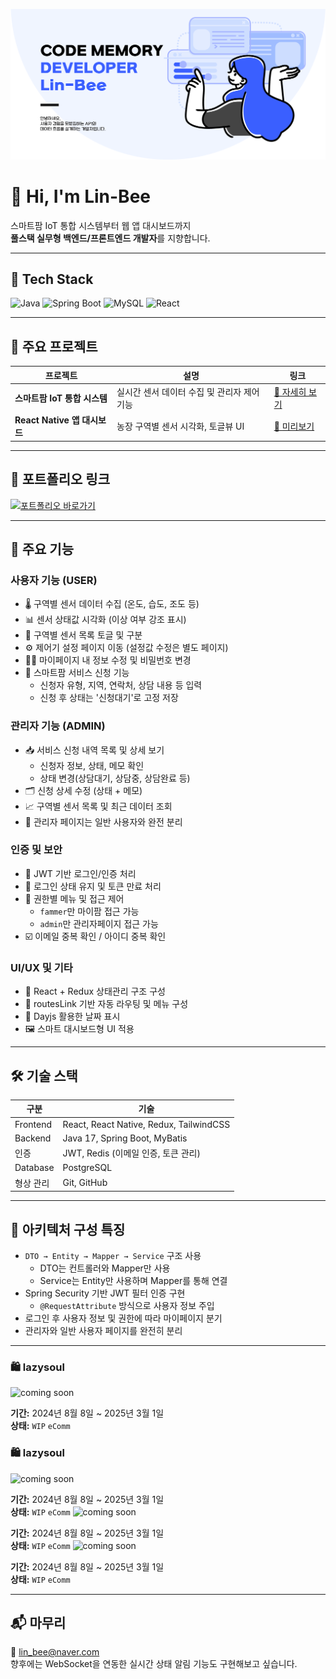 ![배너](./assets/img-banner.png)

# 👋 Hi, I'm Lin-Bee

스마트팜 IoT 통합 시스템부터 웹 앱 대시보드까지  
**풀스택 실무형 백엔드/프론트엔드 개발자**를 지향합니다.

---


## 🧰 Tech Stack

![Java](https://img.shields.io/badge/Java-007396?style=flat&logo=java&logoColor=white)
![Spring Boot](https://img.shields.io/badge/SpringBoot-6DB33F?style=flat&logo=springboot&logoColor=white)
![MySQL](https://img.shields.io/badge/MySQL-005C84?style=flat&logo=mysql&logoColor=white)
![React](https://img.shields.io/badge/React-61DAFB?style=flat&logo=react&logoColor=black)

---

## 🚀 주요 프로젝트

| 프로젝트 | 설명 | 링크 |
|----------|------|------|
| **스마트팜 IoT 통합 시스템** | 실시간 센서 데이터 수집 및 관리자 제어 기능 | [🔗 자세히 보기](https://github.com/Lin-Bee/2025-smartfarm-project) |
| **React Native 앱 대시보드** | 농장 구역별 센서 시각화, 토글뷰 UI | [🔗 미리보기](https://github.com/Lin-Bee/...) |

---

## 🔗 포트폴리오 링크

[![포트폴리오 바로가기](https://img.shields.io/badge/Portfolio-000000?style=for-the-badge&logo=github&logoColor=white)](https://lin-bee.github.io)

---


## 🧩 주요 기능

### 사용자 기능 (USER)
- 🌡️ 구역별 센서 데이터 수집 (온도, 습도, 조도 등)
- 📊 센서 상태값 시각화 (이상 여부 강조 표시)
- 📂 구역별 센서 목록 토글 및 구분
- ⚙️ 제어기 설정 페이지 이동 (설정값 수정은 별도 페이지)
- 🧑‍💼 마이페이지 내 정보 수정 및 비밀번호 변경
- 📝 스마트팜 서비스 신청 기능
  - 신청자 유형, 지역, 연락처, 상담 내용 등 입력
  - 신청 후 상태는 '신청대기'로 고정 저장

### 관리자 기능 (ADMIN)
- 📥 서비스 신청 내역 목록 및 상세 보기
  - 신청자 정보, 상태, 메모 확인
  - 상태 변경(상담대기, 상담중, 상담완료 등)
- 🗂 신청 상세 수정 (상태 + 메모)
- 📈 구역별 센서 목록 및 최근 데이터 조회
- 🧭 관리자 페이지는 일반 사용자와 완전 분리

### 인증 및 보안
- 🔐 JWT 기반 로그인/인증 처리
- 🔄 로그인 상태 유지 및 토큰 만료 처리
- 🧾 권한별 메뉴 및 접근 제어
  - `fammer`만 마이팜 접근 가능
  - `admin`만 관리자페이지 접근 가능
- ☑️ 이메일 중복 확인 / 아이디 중복 확인

### UI/UX 및 기타
- 🧭 React + Redux 상태관리 구조 구성
- 🧩 routesLink 기반 자동 라우팅 및 메뉴 구성
- 📆 Dayjs 활용한 날짜 표시
- 🖼️ 스마트 대시보드형 UI 적용

---

## 🛠 기술 스택

| 구분 | 기술 |
|------|------|
| Frontend | React, React Native, Redux, TailwindCSS |
| Backend | Java 17, Spring Boot, MyBatis |
| 인증 | JWT, Redis (이메일 인증, 토큰 관리) |
| Database | PostgreSQL |
| 형상 관리 | Git, GitHub |

---

## 🧱 아키텍처 구성 특징

- `DTO → Entity → Mapper → Service` 구조 사용
  - DTO는 컨트롤러와 Mapper만 사용
  - Service는 Entity만 사용하며 Mapper를 통해 연결
- Spring Security 기반 JWT 필터 인증 구현
  - `@RequestAttribute` 방식으로 사용자 정보 주입
- 로그인 후 사용자 정보 및 권한에 따라 마이페이지 분기
- 관리자와 일반 사용자 페이지를 완전히 분리

---

### 🛍️ lazysoul  
![coming soon](https://your-image-url.com/coming-soon.png)

**기간:** 2024년 8월 8일 ~ 2025년 3월 1일  
**상태:** `WIP` `eComm`
### 🛍️ lazysoul  
![coming soon](https://your-image-url.com/coming-soon.png)

**기간:** 2024년 8월 8일 ~ 2025년 3월 1일  
**상태:** `WIP` `eComm`
![coming soon](https://your-image-url.com/coming-soon.png)

**기간:** 2024년 8월 8일 ~ 2025년 3월 1일  
**상태:** `WIP` `eComm`
![coming soon](https://your-image-url.com/coming-soon.png)

**기간:** 2024년 8월 8일 ~ 2025년 3월 1일  
**상태:** `WIP` `eComm`


---

## 📬 마무리

📧 lin_bee@naver.com  
향후에는 WebSocket을 연동한 실시간 상태 알림 기능도 구현해보고 싶습니다.

